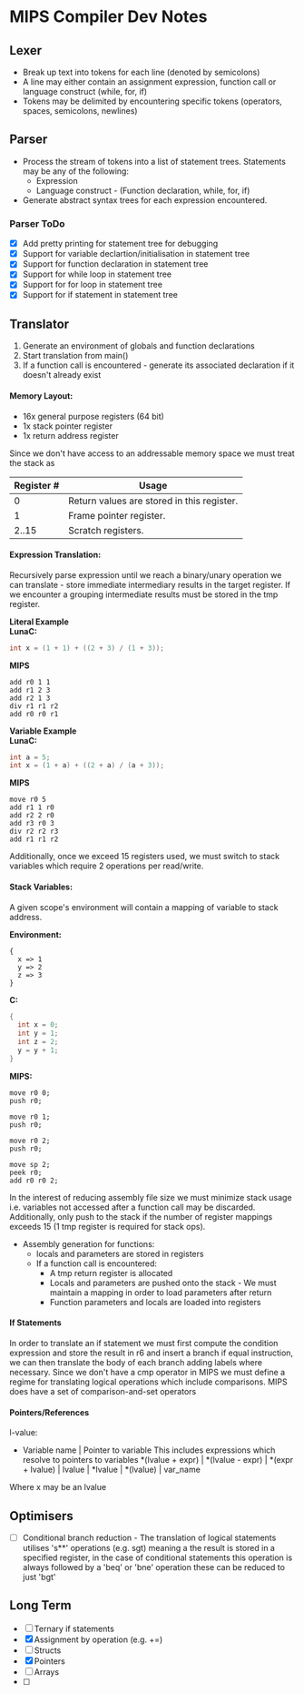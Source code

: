 # MIPS Compiler Dev Notes

## Lexer
- Break up text into tokens for each line (denoted by semicolons)
- A line may either contain an assignment expression, function call or language construct (while, for, if)
- Tokens may be delimited by encountering specific tokens (operators, spaces, semicolons, newlines)

## Parser
- Process the stream of tokens into a list of statement trees. Statements may be any of the following:
    - Expression
    - Language construct - (Function declaration, while, for, if)
- Generate abstract syntax trees for each expression encountered.
### Parser ToDo
- [X] Add pretty printing for statement tree for debugging
- [X] Support for variable declartion/initialisation in statement tree
- [X] Support for function declaration in statement tree
- [X] Support for while loop in statement tree
- [X] Support for for loop in statement tree
- [X] Support for if statement in statement tree

## Translator
1. Generate an environment of globals and function declarations
2. Start translation from main()
3. If a function call is encountered - generate its associated declaration if it doesn't already exist

#### Memory Layout:
- 16x general purpose registers (64 bit)
- 1x stack pointer register
- 1x return address register

Since we don't have access to an addressable memory space we must treat the stack as 
  
| Register # | Usage |
|------------|-------|
| 0 | Return values are stored in this register. |
| 1 | Frame pointer register. |
| 2..15 | Scratch registers. |
#### Expression Translation:  
Recursively parse expression until we reach a binary/unary operation we can translate - store immediate intermediary results in the target register. If we encounter a grouping intermediate results must be stored in the tmp register.

**Literal Example**  
**LunaC:**
```c
int x = (1 + 1) + ((2 + 3) / (1 + 3));
```
**MIPS**
```
add r0 1 1
add r1 2 3
add r2 1 3
div r1 r1 r2
add r0 r0 r1
```
**Variable Example**  
**LunaC:**
```c
int a = 5;
int x = (1 + a) + ((2 + a) / (a + 3));
```
**MIPS**
```
move r0 5
add r1 1 r0
add r2 2 r0
add r3 r0 3
div r2 r2 r3
add r1 r1 r2
```
Additionally, once we exceed 15 registers used, we must switch to stack variables which require 2 operations per read/write.

#### Stack Variables:  
A given scope's environment will contain a mapping of variable to stack address.  

**Environment:**
```
{
  x => 1
  y => 2
  z => 3
}
```
**C:**
```c
{
  int x = 0;
  int y = 1;
  int z = 2;
  y = y + 1;
}
```

**MIPS:**
```
move r0 0;
push r0;

move r0 1;
push r0;

move r0 2;
push r0;

move sp 2;
peek r0;
add r0 r0 2;
```
In the interest of reducing assembly file size we must minimize stack usage i.e. variables not accessed after a function call may be discarded. Additionally, only push to the stack if the number of register mappings exceeds 15 (1 tmp register is required for stack ops).
- Assembly generation for functions:
  - locals and parameters are stored in registers
  - If a function call is encountered:
    - A tmp return register is allocated 
    - Locals and parameters are pushed onto the stack - We must maintain a mapping in order to load parameters after return
    - Function parameters and locals are loaded into registers
#### If Statements
In order to translate an if statement we must first compute the condition expression and store the result in r6 and insert a branch if equal instruction, we can then translate the body of each branch adding labels where necessary. Since we don't have a cmp operator in MIPS we must define a regime for translating logical operations which include comparisons. MIPS does have a set of comparison-and-set operators

#### Pointers/References
l-value:
- Variable name | Pointer to variable
This includes expressions which resolve to pointers to variables
*(lvalue + expr) | *(lvalue - expr) | *(expr + lvalue) | lvalue | *lvalue | *(lvalue) | var_name

Where x may be an lvalue

## Optimisers
- [ ] Conditional branch reduction - The translation of logical statements utilises 's**' operations (e.g. sgt) meaning a the result is stored in a specified register, in the case of conditional statements this operation is always followed by a 'beq' or 'bne' operation these can be reduced to just 'bgt'
## Long Term
- [ ] Ternary if statements
- [X] Assignment by operation (e.g. +=)
- [ ] Structs
- [X] Pointers
- [ ] Arrays
- [ ] 